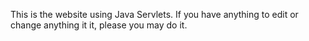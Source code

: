 This is the website using Java Servlets. If you have anything to edit or change anything it it, please you may do it.
